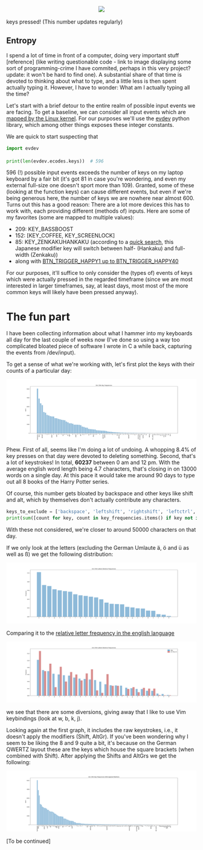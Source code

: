 <p align="center">
<img src="http://www.m-amthor.com/entropy" width="100px">
</p>
keys pressed!
(This number updates regularly)

## Entropy

I spend a lot of time in front of a computer, doing very important stuff [reference] (like writing questionable code - link to image displaying some sort of programming-crime I have commited, perhaps in this very project? update: it won't be hard to find one). A substantial share of that time is devoted to thinking about what to type, and a little less is then spent actually typing it.
However, I have to wonder: What am I actually typing all the time?

Let's start with a brief detour to the entire realm of possible input events we are facing. To get a baseline, we can consider all input events which are [mapped by the Linux kernel](https://github.com/torvalds/linux/blob/master/include/uapi/linux/input-event-codes.h).
For our purposes we'll use the [evdev](https://github.com/gvalkov/python-evdev) python library, which among other things exposes these integer constants.

We are quick to start suspecting that

```python
import evdev

print(len(evdev.ecodes.keys))  # 596
```

596 (!) possible input events exceeds the number of keys on my laptop keyboard by a fair bit (it's got 81 in case you're wondering, and even my external full-size one doesn't sport more than 109). Granted, some of these (looking at the function keys) can cause different events, but even if we're being generous here, the number of keys we are nowhere near almost 600. Turns out this has a good reason: There are a lot more devices this has to work with, each providing different (methods of) inputs. Here are some of my favorites (some are mapped to multiple values):

- 209: KEY_BASSBOOST
- 152: [KEY_COFFEE, KEY_SCREENLOCK]
- 85: KEY_ZENKAKUHANKAKU (according to a [quick search](https://sqa.stackexchange.com/questions/7929/what-is-keys-zenkaku-hankaku-in-webdriver), this Japanese modifier key will switch between half- (Hankaku) and full-width (Zenkaku))
- along with [BTN_TRIGGER_HAPPY1 up to BTN_TRIGGER_HAPPY40](https://anvilproject.org/guides/content/creating-links)

For our purposes, it'll suffice to only consider the (types of) events of keys which were actually pressed in the regarded timeframe (since we are most interested in larger timeframes, say, at least days, most most of the more common keys will likely have been pressed anyway).

# The fun part

I have been collecting information about what I hammer into my keyboards all day for the last couple of weeks now (I've done so using a way too complicated bloated piece of software I wrote in C a while back, capturing the events from /dev/input).

To get a sense of what we're working with, let's first plot the keys with their counts of a particular day:

![Barchart displaying the counts of keys pressed on October 25th, 2024. Sorted by counts descending.](imgs/oct_25th_key_frequencies.png)

Phew. First of all, seems like I'm doing a lot of undoing. A whopping 8.4% of key presses on that day were devoted to deleting something. Second, that's a lot of keystrokes! In total, **60237** between 0 am and 12 pm. With the average english word length being 4.7 characters, that's closing in on 13000 words on a single day. At this pace it would take me around 90 days to type out all 8 books of the Harry Potter series.

Of course, this number gets bloated by backspace and other keys like shift and alt, which by themselves don't actually contribute any characters.

```python
keys_to_exclude = ['backspace', 'leftshift', 'rightshift', 'leftctrl', 'rightctrl']
print(sum([count for key, count in key_frequencies.items() if key not in keys_to_exclude]))  # 48585
```

With these not considered, we're closer to around 50000 characters on that day.

If we only look at the letters (excluding the German Umlaute ä, ö and ü as well as ß) we get the following distribution:

![Barchart displaying the relative frequency of letters (i.e., their corresponding keys) on October 25th, 2024. Sorted by frequency descending.](imgs/oct_25th_letter_rel_frequencies.png)

Comparing it to the [relative letter frequency in the english language](https://en.wikipedia.org/wiki/Letter_frequency)

![Barchart displaying the relative frequency of letters (i.e., their corresponding keys) on October 25th, 2024. Sorted by frequency descending. Also contains bars for the relative frequencies of letters in the english language.](/imgs/oct_25th_letter_rel_frequencies_with_en.png)

we see that there are some diversions, giving away that I like to use Vim keybindings (look at w, b, k, j).

Looking again at the first graph, it includes the raw keystrokes, i.e., it doesn't apply the modifiers (Shift, AltGr). If you've been wondering why I seem to be liking the 8 and 9 quite a bit, it's because on the German QWERTZ layout these are the keys which house the square brackets (when combined with Shift). After applying the Shifts and AltGrs we get the following:

![Barchart displaying the relative frequency of letters (i.e., their corresponding keys) on October 25th, 2024, after having applied modifier keys (Shift, AltGr). Sorted by frequency descending.](imgs/oct_25th_key_frequencies_applied_modifiers.png)

[To be continued]